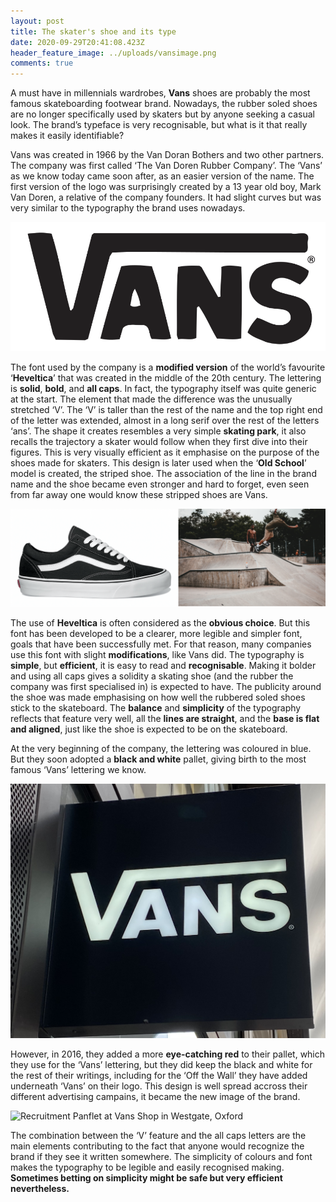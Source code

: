 ```yaml
---
layout: post
title: The skater's shoe and its type
date: 2020-09-29T20:41:08.423Z
header_feature_image: ../uploads/vansimage.png
comments: true
---
```

A must have in millennials wardrobes, **Vans** shoes are probably the most famous skateboarding footwear brand. Nowadays, the rubber soled shoes are no longer specifically used by skaters but by anyone seeking a casual look. The brand’s typeface is very recognisable, but what is it that really makes it easily identifiable?

Vans was created in 1966 by the Van Doran Bothers and two other partners. The company was first called ‘The Van Doren Rubber Company’. The ‘Vans’ as we know today came soon after, as an easier version of the name. The first version of the logo was surprisingly created by a 13 year old boy, Mark Van Doren, a relative of the company founders. It had slight curves but was very similar to the typography the brand uses nowadays. 

![First Version of Vans Logo](../uploads/screenshot-2020-09-29-at-17.51.24.png "First Version of Vans Logo")

The font used by the company is a **modified version** of the world’s favourite ‘**Heveltica**’ that was created in the middle of the 20th century. The lettering is **solid**, **bold**, and **all caps**. In fact, the typography itself was quite generic at the start. The element that made the difference was the unusually stretched ‘V’. The ‘V’ is taller than the rest of the name and the top right end of the letter was extended, almost in a long serif over the rest of the letters ‘ans’. The shape it creates resembles a very simple **skating park**, it also recalls the trajectory a skater would follow when they first dive into their figures. This is very visually efficient as it emphasise on the purpose of the shoes made for skaters. This design is later used when the ‘**Old School**’ model is created, the striped shoe. The association of the line in the brand name and the shoe became even stronger and hard to forget, even seen from far away one would know these stripped shoes are Vans.

![Old School Model/Skate Park Photo from Unsplash](../uploads/screenshot-2020-09-29-at-22.18.08.png "Old School Model/Skate Park Photo from Unsplash")

The use of **Heveltica** is often considered as the **obvious choice**. But this font has been developed to be a clearer, more legible and simpler font, goals that have been successfully met. For that reason, many companies use this font with slight **modifications**, like Vans did. The typography is **simple**, but **efficient**, it is easy to read and **recognisable**. Making it bolder and using all caps gives a solidity a skating shoe (and the rubber the company was first specialised in) is expected to have. The publicity around the shoe was made emphasising on how well the rubbered soled shoes stick to the skateboard. The **balance** and **simplicity** of the typography reflects that feature very well, all the **lines are straight**, and the **base is flat and aligned**, just like the shoe is expected to be on the skateboard.

At the very beginning of the company, the lettering was coloured in blue. But they soon adopted a **black and white** pallet, giving birth to the most famous ‘Vans’ lettering we know.

![Vans Shop Sign in Westgate, Oxford](../uploads/img_5332.jpg "Vans Shop Sign in Westgate, Oxford")

However, in 2016, they added a more **eye-catching red** to their pallet, which they use for the ‘Vans’ lettering, but they did keep the black and white for the rest of their writings, including for the ‘Off the Wall’ they have added underneath ‘Vans’ on their logo. This design is well spread accross their different advertising campains, it became the new image of the brand.

![Recruitment Panflet at Vans Shop in Westgate, Oxford](../uploads/offthewall.jpg "Recruitment Panflet at Vans Shop in Westgate, Oxford")

The combination between the ‘V’ feature and the all caps letters are the main elements contributing to the fact that anyone would recognize the brand if they see it written somewhere. The simplicity of colours and font makes the typography to be legible and easily recognised making. **Sometimes betting on simplicity might be safe but very efficient nevertheless.**